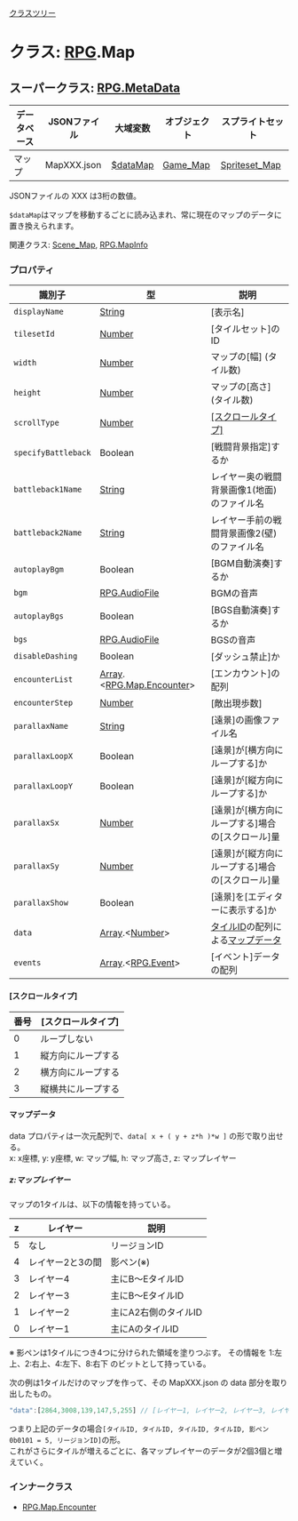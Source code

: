 [クラスツリー](index.md)

# クラス: [RPG](RPG.md).Map

## スーパークラス: [RPG.MetaData](RPG.MetaData.md) 

| データベース| JSONファイル | 大域変数 | オブジェクト | スプライトセット |
| --- | --- | --- | --- | --- |
| マップ | MapXXX.json | [$dataMap](global.md#datamap-rpgmap) | [Game_Map](Game_Map.md) | [Spriteset_Map](Spriteset_Map.md) |

JSONファイルの XXX は3桁の数値。

`$dataMap`はマップを移動するごとに読み込まれ、常に現在のマップのデータに置き換えられます。

関連クラス: [Scene_Map](Scene_Map.md), [RPG.MapInfo](RPG.MapInfo.md)
 

### プロパティ

| 識別子 | 型 | 説明 |
| --- | --- | --- |
| `displayName` | [String](String.md) | [表示名] |
| `tilesetId` | [Number](Number.md) | [タイルセット]のID |
| `width` | [Number](Number.md) | マップの[幅] \(タイル数) |
| `height` | [Number](Number.md) | マップの[高さ] \(タイル数) |
| `scrollType` | [Number](Number.md) | [[スクロールタイプ]](RPG.Map.md#スクロールタイプ) |
| `specifyBattleback` | Boolean | [戦闘背景指定]するか |
| `battleback1Name` | [String](String.md) | レイヤー奥の戦闘背景画像1(地面)のファイル名 |
| `battleback2Name` | [String](String.md) | レイヤー手前の戦闘背景画像2(壁)のファイル名 |
| `autoplayBgm` | Boolean | [BGM自動演奏]するか |
| `bgm` | [RPG.AudioFile](RPG.AudioFile.md) | BGMの音声 |
| `autoplayBgs` | Boolean | [BGS自動演奏]するか |
| `bgs` | [RPG.AudioFile](RPG.AudioFile.md) | BGSの音声 |
| `disableDashing` | Boolean | [ダッシュ禁止]か |
| `encounterList` | [Array](Array.md).&lt;[RPG.Map.Encounter](RPG.Map.Encounter.md)&gt; | [エンカウント]の配列 |
| `encounterStep` | [Number](Number.md) | [敵出現歩数] |
| `parallaxName` | [String](String.md) | [遠景]の画像ファイル名 |
| `parallaxLoopX` | Boolean | [遠景]が[横方向にループする]か |
| `parallaxLoopY` | Boolean | [遠景]が[縦方向にループする]か |
| `parallaxSx` | [Number](Number.md) | [遠景]が[横方向にループする]場合の[スクロール]量 |
| `parallaxSy` | [Number](Number.md) | [遠景]が[縦方向にループする]場合の[スクロール]量 |
| `parallaxShow` | Boolean | [遠景]を[エディターに表示する]か |
| `data` | [Array](Array.md).&lt;[Number](Number.md)&gt; | [タイルID](Tilemap.md#タイルID)の配列による[マップデータ](RPG.Map.md#マップデータ) |
| `events` | [Array](Array.md).&lt;[RPG.Event](RPG.Event.md)&gt; | [イベント]データの配列 |

####  [スクロールタイプ]

| 番号 | [スクロールタイプ] |
| --- | --- |
| 0 | ループしない |
| 1 | 縦方向にループする |
| 2 | 横方向にループする |
| 3 | 縦横共にループする |

#### マップデータ
data プロパティは一次元配列で、<code>data[ x + ( y + z\*h )\*w ]</code> の形で取り出せる。<br />
x: x座標, y: y座標, w: マップ幅, h: マップ高さ, z: マップレイヤー
 
##### z:マップレイヤー
マップの1タイルは、以下の情報を持っている。

| z | レイヤー | 説明 |
| --- | --- | --- |
| 5 | なし | リージョンID |
| 4 | レイヤー2と3の間 | 影ペン(※) |
| 3 | レイヤー4 | 主にB〜EタイルID |
| 2 | レイヤー3 | 主にB〜EタイルID |
| 1 | レイヤー2 | 主にA2右側のタイルID |
| 0 | レイヤー1 | 主にAのタイルID |

※ 影ペンは1タイルにつき4つに分けられた領域を塗りつぶす。
その情報を 1:左上、2:右上、4:左下、8:右下 のビットとして持っている。

次の例は1タイルだけのマップを作って、その MapXXX.json の data 部分を取り出したもの。
```js
"data":[2864,3008,139,147,5,255] // [レイヤー1, レイヤー2, レイヤー3, レイヤー4, 影ペン, リージョン]
```
つまり上記のデータの場合`[タイルID, タイルID, タイルID, タイルID, 影ペン 0b0101 = 5, リージョンID]`の形。<br />
これがさらにタイルが増えるごとに、各マップレイヤーのデータが2個3個と増えていく。

### インナークラス

* [RPG.Map.Encounter](RPG.Map.Encounter.md)


